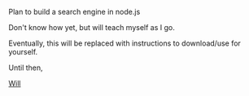 Plan to build a search engine in node.js

Don't know how yet, but will teach myself as I go.

Eventually, this will be replaced with instructions to download/use for yourself.

Until then,

[Will](https://willcbradley.com)
